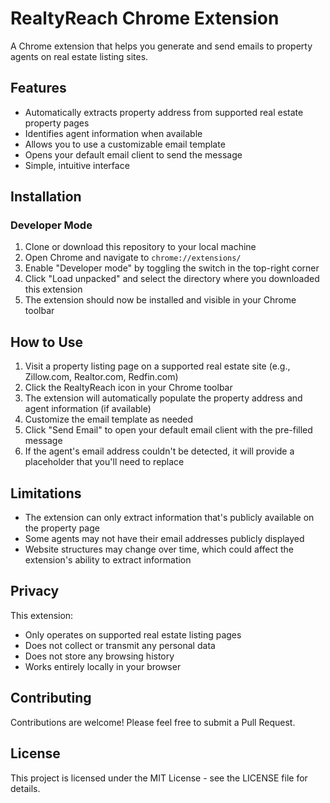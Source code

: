 # RealtyReach Chrome Extension

A Chrome extension that helps you generate and send emails to property agents on real estate listing sites.

## Features

- Automatically extracts property address from supported real estate property pages
- Identifies agent information when available
- Allows you to use a customizable email template
- Opens your default email client to send the message
- Simple, intuitive interface

## Installation

### Developer Mode

1. Clone or download this repository to your local machine
2. Open Chrome and navigate to `chrome://extensions/`
3. Enable "Developer mode" by toggling the switch in the top-right corner
4. Click "Load unpacked" and select the directory where you downloaded this extension
5. The extension should now be installed and visible in your Chrome toolbar

## How to Use

1. Visit a property listing page on a supported real estate site (e.g., Zillow.com, Realtor.com, Redfin.com)
2. Click the RealtyReach icon in your Chrome toolbar
3. The extension will automatically populate the property address and agent information (if available)
4. Customize the email template as needed
5. Click "Send Email" to open your default email client with the pre-filled message
6. If the agent's email address couldn't be detected, it will provide a placeholder that you'll need to replace

## Limitations

- The extension can only extract information that's publicly available on the property page
- Some agents may not have their email addresses publicly displayed
- Website structures may change over time, which could affect the extension's ability to extract information

## Privacy

This extension:
- Only operates on supported real estate listing pages
- Does not collect or transmit any personal data
- Does not store any browsing history
- Works entirely locally in your browser

## Contributing

Contributions are welcome! Please feel free to submit a Pull Request.

## License

This project is licensed under the MIT License - see the LICENSE file for details. 